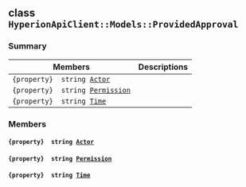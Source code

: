 ## class `HyperionApiClient::Models::ProvidedApproval` 

### Summary

 Members                        | Descriptions                                
--------------------------------|---------------------------------------------
`{property}  string `[`Actor`](#class_hyperion_api_client_1_1_models_1_1_provided_approval_1a67d2b5c3a2555916f815d83a40efa582) | 
`{property}  string `[`Permission`](#class_hyperion_api_client_1_1_models_1_1_provided_approval_1a033dd78be5f1f73803d47db8079a774a) | 
`{property}  string `[`Time`](#class_hyperion_api_client_1_1_models_1_1_provided_approval_1a2e05cace0aa52d809654c7248e052ef2) | 

### Members

#### `{property}  string `[`Actor`](#class_hyperion_api_client_1_1_models_1_1_provided_approval_1a67d2b5c3a2555916f815d83a40efa582) 

#### `{property}  string `[`Permission`](#class_hyperion_api_client_1_1_models_1_1_provided_approval_1a033dd78be5f1f73803d47db8079a774a) 

#### `{property}  string `[`Time`](#class_hyperion_api_client_1_1_models_1_1_provided_approval_1a2e05cace0aa52d809654c7248e052ef2) 

